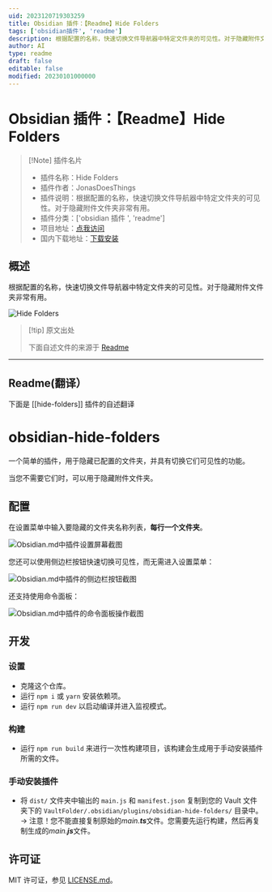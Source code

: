 ```yaml
---
uid: 2023120719303259
title: Obsidian 插件：【Readme】Hide Folders
tags: ['obsidian插件', 'readme']
description: 根据配置的名称，快速切换文件导航器中特定文件夹的可见性。对于隐藏附件文件夹非常有用。
author: AI
type: readme
draft: false
editable: false
modified: 20230101000000
---
```


# Obsidian 插件：【Readme】Hide Folders

> [!Note] 插件名片
> - 插件名称：Hide Folders
> - 插件作者：JonasDoesThings
> - 插件说明：根据配置的名称，快速切换文件导航器中特定文件夹的可见性。对于隐藏附件文件夹非常有用。
> - 插件分类：['obsidian 插件 ', 'readme']
> - 项目地址：[点我访问](https://github.com/JonasDoesThings/obsidian-hide-folders)
> - 国内下载地址：[下载安装](https://pkmer.cn/products/plugin/pluginMarket/?hide-folders)

## 概述

根据配置的名称，快速切换文件导航器中特定文件夹的可见性。对于隐藏附件文件夹非常有用。

![Hide Folders](https://cdn.pkmer.cn/covers/hide-folders.png!pkmer)

> [!tip] 原文出处
>
>下面自述文件的来源于 [Readme](https://ghproxy.net/https://raw.githubusercontent.com/JonasDoesThings/obsidian-hide-folders/master/README.md)
>

---

## Readme(翻译）

下面是 [[hide-folders]] 插件的自述翻译

# obsidian-hide-folders

一个简单的插件，用于隐藏已配置的文件夹，并具有切换它们可见性的功能。

当您不需要它们时，可以用于隐藏附件文件夹。

## 配置

在设置菜单中输入要隐藏的文件夹名称列表，**每行一个文件夹**。

![Obsidian.md中插件设置屏幕截图](https://cdn.pkmer.cn/covers/hide-folders_2_0.png!pkmer)

您还可以使用侧边栏按钮快速切换可见性，而无需进入设置菜单：

![Obsidian.md中插件的侧边栏按钮截图](https://cdn.pkmer.cn/covers/hide-folders_2_1.png!pkmer)

还支持使用命令面板：

![Obsidian.md中插件的命令面板操作截图](https://cdn.pkmer.cn/covers/hide-folders_2_2.png!pkmer)

## 开发

### 设置

- 克隆这个仓库。
- 运行 `npm i` 或 `yarn` 安装依赖项。
- 运行 `npm run dev` 以启动编译并进入监视模式。

### 构建

- 运行 `npm run build` 来进行一次性构建项目，该构建会生成用于手动安装插件所需的文件。

### 手动安装插件

- 将 `dist/` 文件夹中输出的 `main.js` 和 `manifest.json` 复制到您的 Vault 文件夹下的 `VaultFolder/.obsidian/plugins/obsidian-hide-folders/` 目录中。
-> 注意！您不能直接复制原始的*main.**ts***文件。您需要先运行构建，然后再复制生成的*main.**js***文件。

## 许可证

MIT 许可证，参见 [LICENSE.md](./LICENSE.md)。
